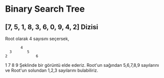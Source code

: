# Binary Search Tree

## [7, 5, 1, 8, 3, 6, 0, 9, 4, 2] Dizisi

 Root olarak 4 sayısını seçersek,

           4
      3       5 
    2             6
 1                   7
                       8
                         9
Şeklinde bir görüntü elde ederiz.
Root'un sağından 5,6,7,8,9 sayılarını ve Root'un solundan 1,2,3 sayılarını bulabiliriz.